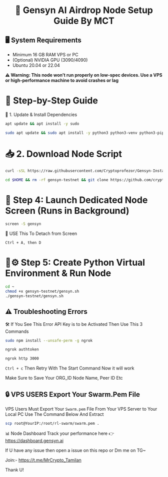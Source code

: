 <div align="center">

# 🚀 Gensyn AI Airdrop Node Setup Guide By MCT

</div>


## 🖥️ System Requirements

- Minimum 16 GB RAM VPS or PC
- (Optional) NVIDIA GPU (3090/4090)
- Ubuntu 20.04 or 22.04

**⚠️ Warning: This node won’t run properly on low-spec devices. Use a VPS or high-performance machine to avoid crashes or lag**

# 🚀 Step-by-Step Guide
🔧 1. Update & Install Dependencies

```bash 
apt update && apt install -y sudo
```

```bash 
sudo apt update && sudo apt install -y python3 python3-venv python3-pip curl wget screen git lsof && curl -sS https://dl.yarnpkg.com/debian/pubkey.gpg | sudo apt-key add - && echo "deb https://dl.yarnpkg.com/debian/ stable main" | sudo tee /etc/apt/sources.list.d/yarn.list && sudo apt update && sudo apt install -y yarn
```

# 📥 2. Download Node Script

```bash
curl -sSL https://raw.githubusercontent.com/Cryptoprofezor/Gensyn-Installer/main/node.sh | bash
```

```bash 
cd $HOME && rm -rf gensyn-testnet && git clone https://github.com/cryptoprofezor/GensynAI-Airdrop-Guide.git && chmod +x GensynAI-Airdrop-Guide/gensyn.sh && ./GensynAI-Airdrop-Guide/gensyn.sh
```

# 🎯 Step 4: Launch Dedicated Node Screen (Runs in Background)

```bash
screen -S gensyn
```

🔌 USE This To Detach from Screen 

 `Ctrl + A, then D`

# 🐍⚙️ Step 5: Create Python Virtual Environment & Run Node

```bash 
cd ~
chmod +x gensyn-testnet/gensyn.sh
./gensyn-testnet/gensyn.sh
```



## ⚠️ **Troubleshooting Errors**

🛠️ If You See This Error API Key is to be Activated Then Use This 3 Commands

```bash 
sudo npm install --unsafe-perm -g ngrok
```
```bash
ngrok authtoken
```
```bash
ngrok http 3000
```

`Ctrl + c` Then Retry With The Start Command Now it will work 

Make Sure to Save Your ORG_ID Node Name, Peer ID Etc

## 🔒 VPS USERS Export Your Swarm.Pem File

VPS Users Must Export Your `Swarm.pem` File From Your VPS Server to Your Local PC Use The Command Below And Extract

```bash
scp root@YourIP:/root/rl-swarm/swarm.pem .
```

📊 Node Dashboard
Track your performance here 👉 https://dashboard.gensyn.ai

If U have any issue then open a issue on this repo or Dm me on TG~

Join:- https://t.me/MrCrypto_Tamilan

Thank U!

